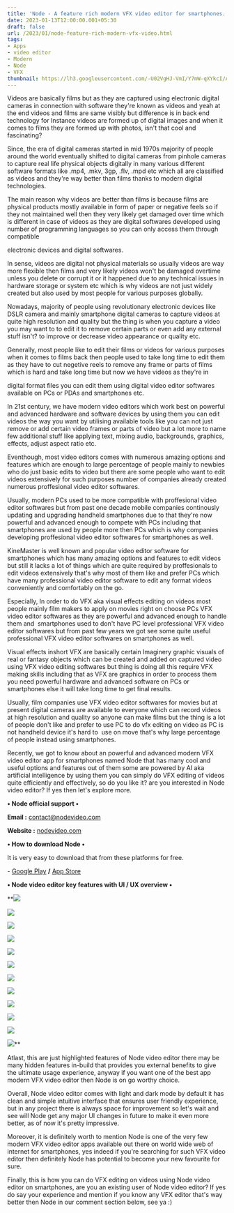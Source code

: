 ```yaml
---
title: 'Node - A feature rich modern VFX video editor for smartphones.'
date: 2023-01-13T12:00:00.001+05:30
draft: false
url: /2023/01/node-feature-rich-modern-vfx-video.html
tags: 
- Apps
- video editor
- Modern
- Node
- VFX
thumbnail: https://lh3.googleusercontent.com/-U02VgHJ-VmI/Y7mW-qXYkcI/AAAAAAAAQP0/CzYtRZQrq589mCQdCSRQyFLBZUZAJkLJQCNcBGAsYHQ/s1600/1673107186563530-0.png
---
```


  

Videos are basically films but as they are captured using electronic digital cameras in connection with software they're known as videos and yeah at the end videos and films are same visibly but difference is in back end technology for Instance videos are formed up of digital images and when it comes to films they are formed up with photos, isn't that cool and fascinating?

  

Since, the era of digital cameras started in mid 1970s majority of people around the world eventually shifted to digital cameras from pinhole cameras to capture real life physical objects digitally in many various different software formats like .mp4, .mkv, 3gp, .flv, .mpd etc which all are classified as videos and they're way better than films thanks to modern digital technologies.

  

The main reason why videos are better than films is because films are physical products mostly available in form of paper or negative feels so if they not maintained well then they very likely get damaged over time which is different in case of videos as they are digital softwares developed using number of programming languages so you can only access them through compatible

electronic devices and digital softwares.

  

In sense, videos are digital not physical materials so usually videos are way more flexible then films and very likely videos won't be damaged overtime unless you delete or corrupt it or it happened due to any technical issues in hardware storage or system etc which is why videos are not just widely created but also used by most people for various purposes globally.

  

Nowadays, majority of people using revolutionary electronic devices like DSLR camera and mainly smartphone digital cameras to capture videos at quite high resolution and quality but the thing is when you capture a video you may want to to edit it to remove certain parts or even add any external stuff isn't? to improve or decrease video appearance or quality etc.

  

Generally, most people like to edit their films or videos for various purposes when it comes to films back then people used to take long time to edit them as they have to cut negetive reels to remove any frame or parts of films which is hard and take long time but now we have videos as they're in 

digital format files you can edit them using digital video editor softwares available on PCs or PDAs and smartphones etc.  

  

In 21st century, we have modern video editors which work best on powerful and advanced hardware and software devices by using them you can edit videos the way you want by utilising available tools like you can not just remove or add certain video frames or parts of video but a lot more to name few additional stuff like applying text, mixing audio, backgrounds, graphics, effects, adjust aspect ratio etc.

  

Eventhough, most video editors comes with numerous amazing options and features which are enough to large percentage of people mainly to newbies who do just basic edits to video but there are some people who want to edit videos extensively for such purposes number of companies already created numerous proffesional video editor softwares.

  

Usually, modern PCs used to be more compatible with proffesional video editor softwares but from past one decade mobile companies continously updating and upgrading handheld smartphones due to that they're now powerful and advanced enough to compete with PCs including that smartphones are used by people more then PCs which is why companies developing proffesional video editor softwares for smartphones as well.

  

KineMaster is well known and popular video editor software for smartphones which has many amazing options and features to edit videos but still it lacks a lot of things which are quite required by proffesionals to edit videos extensively that's why most of them like and prefer PCs which have many professional video editor software to edit any format videos conveniently and comfortably on the go.

  

Especially, In order to do VFX aka visual effects editing on videos most people mainly film makers to apply on movies right on choose PCs VFX video editor softwares as they are powerful and advanced enough to handle them and  smartphones used to don't have PC level professional VFX video editor softwares but from past few years we got see some quite useful professional VFX video editor softwares on smartphones as well.

  

Visual effects inshort VFX are basically certain Imaginery graphic visuals of real or fantasy objects which can be created and added on captured video using VFX video editing softwares but thing is doing all this require VFX making skills including that as VFX are graphics in order to process them you need powerful hardware and advanced software on PCs or smartphones else it will take long time to get final results.

  

Usually, film companies use VFX video editor softwares for movies but at present digital cameras are available to everyone which can record videos at high resolution and quality so anyone can make films but the thing is a lot of people don't like and prefer to use PC to do vfx editing on video as PC is not handheld device it's hard to  use on move that's why large percentage of people instead using smartphones.

  

Recently, we got to know about an powerful and advanced modern VFX video editor app for smartphones named Node that has many cool and useful options and features out of them some are powered by AI aka artificial intelligence by using them you can simply do VFX editing of videos quite efficiently and effectively, so do you like it? are you interested in Node video editor? If yes then let's explore more.

  

**• Node official support •**

**Email :** [contact@nodevideo.com](mailto:contact@nodevideo.com)

**Website :** [nodevideo.com](http://nodevideo.com)

**• How to download Node •**

It is very easy to download that from these platforms for free.

  

\- [Google Play](https://play.google.com/store/apps/details?id=com.shallwaystudio.nodevideo) **/** [App Store](https://itunes.apple.com/app/id1467362169)

  

**• Node video editor key features with UI / UX overview •**

 **![](https://lh3.googleusercontent.com/-xkX-CCjupA4/Y7pbsDJdQxI/AAAAAAAAQQo/QBaP1S-olhwjVjA5NRGq4g_XNa0AZ8_yACNcBGAsYHQ/s1600/1673157549304813-0.png) 

 ![](https://lh3.googleusercontent.com/-Cj3GDyf6cv8/Y7pbrZw_N4I/AAAAAAAAQQk/qUiWsAZTweEu_JeIj81EIF0thOc5V1v7gCNcBGAsYHQ/s1600/1673157545803034-1.png) 

 ![](https://lh3.googleusercontent.com/-oZrlAYwOUbI/Y7pbqZJ6ZFI/AAAAAAAAQQg/5_7HUVH4Yto7NHoIEXHUCjCLsYe1lhvNQCNcBGAsYHQ/s1600/1673157542544516-2.png) 

 ![](https://lh3.googleusercontent.com/-2EupGPXaZbE/Y7pbpmJsxdI/AAAAAAAAQQc/weX9JvvOJIMCkg1dS8bTZVVhI8YwkQ5BACNcBGAsYHQ/s1600/1673157538936402-3.png) 

 ![](https://lh3.googleusercontent.com/-3tJZhJDv6h8/Y7pboiQhm9I/AAAAAAAAQQY/L4ALWBxiXfgAalV_QPmQFbPorD1mhHU1gCNcBGAsYHQ/s1600/1673157535884454-4.png) 

 ![](https://lh3.googleusercontent.com/-Bhztjr-EWK4/Y7pbn3JCpHI/AAAAAAAAQQU/SmW8d_noYSs-7Adb1SGKcip_gPqlGchpwCNcBGAsYHQ/s1600/1673157532685546-5.png) 

 ![](https://lh3.googleusercontent.com/-4uN_QuRph4k/Y7pbnLaW5KI/AAAAAAAAQQQ/rtm0er2ylckVqeXNcRExPT46dBGPOMCFACNcBGAsYHQ/s1600/1673157529468237-6.png) 

 ![](https://lh3.googleusercontent.com/-gCzCyadeqU0/Y7pbmRA8gcI/AAAAAAAAQQM/3-VaeWMpmz4M2lTacjZ5Gg6rlvfc2KOvQCNcBGAsYHQ/s1600/1673157526319082-7.png) 

 ![](https://lh3.googleusercontent.com/-CFPuuqlQoxg/Y7pblkflVxI/AAAAAAAAQQI/Dpm6jOVZhhU8ePopstl37As7riW5FsaCgCNcBGAsYHQ/s1600/1673157522842763-8.png) 

 ![](https://lh3.googleusercontent.com/-Yt_ggQLMlwI/Y7pbkjCgOHI/AAAAAAAAQQE/kLwiyQ73s_MfS-UetbJAF1aef0FMRkiuACNcBGAsYHQ/s1600/1673157519686710-9.png) 

 ![](https://lh3.googleusercontent.com/-fBvIVAXklwg/Y7pbj2KPDsI/AAAAAAAAQQA/v4p57qHnLZIhqnfUnzinq4vlruaq_qgjQCNcBGAsYHQ/s1600/1673157516793215-10.png) 

 ![](https://lh3.googleusercontent.com/-Lbt3hSqdw2U/Y7pbjPuxR_I/AAAAAAAAQP8/2_HtIa7v5NMfNZRcDywBtqsAoPw3fQcQQCNcBGAsYHQ/s1600/1673157513196384-11.png)** 

Atlast, this are just highlighted features of Node video editor there may be many hidden features in-build that provides you external benefits to give the ultimate usage experience, anyway if you want one of the best app modern VFX video editor then Node is on go worthy choice.

  

Overall, Node video editor comes with light and dark mode by default it has clean and simple intuitive interface that ensures user friendly experience, but in any project there is always space for improvement so let's wait and see will Node get any major UI changes in future to make it even more better, as of now it's pretty impressive.

  

Moreover, it is definitely worth to mention Node is one of the very few modern VFX video editor apps available out there on world wide web of internet for smartphones, yes indeed if you're searching for such VFX video editor then definitely Node has potential to become your new favourite for sure.

  

Finally, this is how you can do VFX editing on videos using Node video editor on smartphones, are you an existing user of Node video editor? If yes do say your experience and mention if you know any VFX editor that's way better then Node in our comment section below, see ya :)